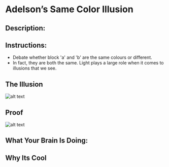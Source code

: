 # Adelson’s Same Color Illusion
## Description:

## Instructions: 

* Debate whether block 'a' and 'b' are the same colours or different. 
*  In fact, they are both the same. Light plays a large role when it comes to illusions that we see. 


## The Illusion

![alt text](Adelson1.jpg "'Illusion'")

## Proof

![alt text](Adelson2.jpg "'Proof'")




## What Your Brain Is Doing: 

## Why Its Cool

